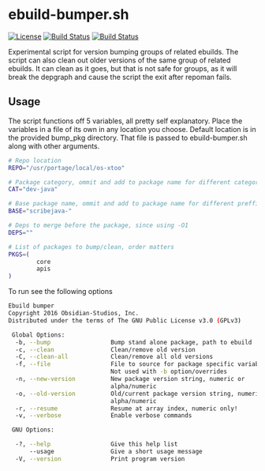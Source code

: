 # ebuild-bumper.sh
[![License](http://img.shields.io/badge/license-GPLv3-blue.svg?style=plastic)](https://github.com/Obsidian-StudiosInc/ebuild-bumper/blob/master/LICENSE)
[![Build Status](https://travis-ci.org/Obsidian-StudiosInc/ebuild-bumper.svg?branch=master)](https://travis-ci.org/Obsidian-StudiosInc/ebuild-bumper)
[![Build Status](https://img.shields.io/shippable/5840e5d7e2ab4d0f0058b4b3/master.svg)](https://app.shippable.com/projects/5840e5d7e2ab4d0f0058b4b3/)

Experimental script for version bumping groups of related ebuilds. The 
script can also clean out older versions of the same group of related 
ebuilds. It can clean as it goes, but that is not safe for groups, as 
it will break the depgraph and cause the script the exit after repoman 
fails.

## Usage
The script functions off 5 variables, all pretty self explanatory. Place 
the variables in a file of its own in any location you choose. Default 
location is in the provided bump_pkg directory. That file is passed to 
ebuild-bumper.sh along with other arguments.

```bash
# Repo location
REPO="/usr/portage/local/os-xtoo"

# Package category, ommit and add to package name for different categories
CAT="dev-java"

# Base package name, ommit and add to package name for different preffixes
BASE="scribejava-"

# Deps to merge before the package, since using -O1
DEPS=""

# List of packages to bump/clean, order matters
PKGS=(
        core
        apis
)
```

To run see the following options

```bash
Ebuild bumper
Copyright 2016 Obsidian-Studios, Inc.
Distributed under the terms of The GNU Public License v3.0 (GPLv3)

 Global Options:
  -b, --bump                 Bump stand alone package, path to ebuild
  -c, --clean                Clean/remove old version
  -C, --clean-all            Clean/remove all old versions
  -f, --file                 File to source for package specific variables
                             Not used with -b option/overrides
  -n, --new-version          New package version string, numeric or
                             alpha/numeric
  -o, --old-version          Old/current package version string, numeric or
                             alpha/numeric
  -r, --resume               Resume at array index, numeric only!
  -v, --verbose              Enable verbose commands

 GNU Options:

  -?, --help                 Give this help list
      --usage                Give a short usage message
  -V, --version              Print program version
```
